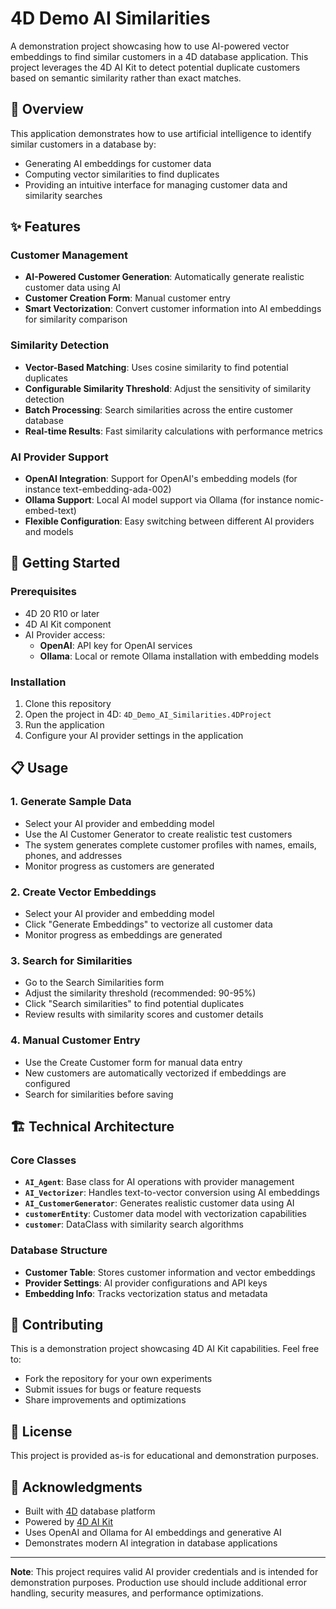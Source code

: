 # 4D Demo AI Similarities

A demonstration project showcasing how to use AI-powered vector embeddings to find similar customers in a 4D database application. This project leverages the 4D AI Kit to detect potential duplicate customers based on semantic similarity rather than exact matches.

## 🎯 Overview

This application demonstrates how to use artificial intelligence to identify similar customers in a database by:
- Generating AI embeddings for customer data
- Computing vector similarities to find duplicates
- Providing an intuitive interface for managing customer data and similarity searches

## ✨ Features

### Customer Management
- **AI-Powered Customer Generation**: Automatically generate realistic customer data using AI
- **Customer Creation Form**: Manual customer entry
- **Smart Vectorization**: Convert customer information into AI embeddings for similarity comparison

### Similarity Detection
- **Vector-Based Matching**: Uses cosine similarity to find potential duplicates
- **Configurable Similarity Threshold**: Adjust the sensitivity of similarity detection
- **Batch Processing**: Search similarities across the entire customer database
- **Real-time Results**: Fast similarity calculations with performance metrics

### AI Provider Support
- **OpenAI Integration**: Support for OpenAI's embedding models (for instance text-embedding-ada-002)
- **Ollama Support**: Local AI model support via Ollama (for instance nomic-embed-text)
- **Flexible Configuration**: Easy switching between different AI providers and models

## 🚀 Getting Started

### Prerequisites
- 4D 20 R10 or later
- 4D AI Kit component
- AI Provider access:
  - **OpenAI**: API key for OpenAI services
  - **Ollama**: Local or remote Ollama installation with embedding models

### Installation
1. Clone this repository
2. Open the project in 4D: `4D_Demo_AI_Similarities.4DProject`
3. Run the application
4. Configure your AI provider settings in the application

## 📋 Usage

### 1. Generate Sample Data
- Select your AI provider and embedding model
- Use the AI Customer Generator to create realistic test customers
- The system generates complete customer profiles with names, emails, phones, and addresses
- Monitor progress as customers are generated

### 2. Create Vector Embeddings
- Select your AI provider and embedding model
- Click "Generate Embeddings" to vectorize all customer data
- Monitor progress as embeddings are generated

### 3. Search for Similarities
- Go to the Search Similarities form
- Adjust the similarity threshold (recommended: 90-95%)
- Click "Search similarities" to find potential duplicates
- Review results with similarity scores and customer details

### 4. Manual Customer Entry
- Use the Create Customer form for manual data entry
- New customers are automatically vectorized if embeddings are configured
- Search for similarities before saving

## 🏗️ Technical Architecture

### Core Classes
- **`AI_Agent`**: Base class for AI operations with provider management
- **`AI_Vectorizer`**: Handles text-to-vector conversion using AI embeddings
- **`AI_CustomerGenerator`**: Generates realistic customer data using AI
- **`customerEntity`**: Customer data model with vectorization capabilities
- **`customer`**: DataClass with similarity search algorithms

### Database Structure
- **Customer Table**: Stores customer information and vector embeddings
- **Provider Settings**: AI provider configurations and API keys
- **Embedding Info**: Tracks vectorization status and metadata

## 🤝 Contributing

This is a demonstration project showcasing 4D AI Kit capabilities. Feel free to:
- Fork the repository for your own experiments
- Submit issues for bugs or feature requests
- Share improvements and optimizations

## 📄 License

This project is provided as-is for educational and demonstration purposes.

## 🙏 Acknowledgments

- Built with [4D](https://4d.com) database platform
- Powered by [4D AI Kit](https://github.com/4d/4D-AIKit)
- Uses OpenAI and Ollama for AI embeddings and generative AI
- Demonstrates modern AI integration in database applications

---

**Note**: This project requires valid AI provider credentials and is intended for demonstration purposes. Production use should include additional error handling, security measures, and performance optimizations.
